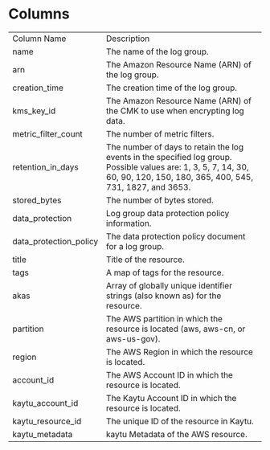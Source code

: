 # Columns  

<table>
	<tr><td>Column Name</td><td>Description</td></tr>
	<tr><td>name</td><td>The name of the log group.</td></tr>
	<tr><td>arn</td><td>The Amazon Resource Name (ARN) of the log group.</td></tr>
	<tr><td>creation_time</td><td>The creation time of the log group.</td></tr>
	<tr><td>kms_key_id</td><td>The Amazon Resource Name (ARN) of the CMK to use when encrypting log data.</td></tr>
	<tr><td>metric_filter_count</td><td>The number of metric filters.</td></tr>
	<tr><td>retention_in_days</td><td>The number of days to retain the log events in the specified log group. Possible values are: 1, 3, 5, 7, 14, 30, 60, 90, 120, 150, 180, 365, 400, 545, 731, 1827, and 3653.</td></tr>
	<tr><td>stored_bytes</td><td>The number of bytes stored.</td></tr>
	<tr><td>data_protection</td><td>Log group data protection policy information.</td></tr>
	<tr><td>data_protection_policy</td><td>The data protection policy document for a log group.</td></tr>
	<tr><td>title</td><td>Title of the resource.</td></tr>
	<tr><td>tags</td><td>A map of tags for the resource.</td></tr>
	<tr><td>akas</td><td>Array of globally unique identifier strings (also known as) for the resource.</td></tr>
	<tr><td>partition</td><td>The AWS partition in which the resource is located (aws, aws-cn, or aws-us-gov).</td></tr>
	<tr><td>region</td><td>The AWS Region in which the resource is located.</td></tr>
	<tr><td>account_id</td><td>The AWS Account ID in which the resource is located.</td></tr>
	<tr><td>kaytu_account_id</td><td>The Kaytu Account ID in which the resource is located.</td></tr>
	<tr><td>kaytu_resource_id</td><td>The unique ID of the resource in Kaytu.</td></tr>
	<tr><td>kaytu_metadata</td><td>kaytu Metadata of the AWS resource.</td></tr>
</table>